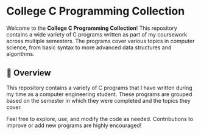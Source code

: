 # College C Programming Collection

Welcome to the **College C Programming Collection**! This repository contains a wide variety of C programs written as part of my coursework across multiple semesters. The programs cover various topics in computer science, from basic syntax to more advanced data structures and algorithms.

## 📝 Overview

This repository contains a variety of C programs that I have written during my time as a computer engineering student. These programs are grouped based on the semester in which they were completed and the topics they cover.

Feel free to explore, use, and modify the code as needed. Contributions to improve or add new programs are highly encouraged!

